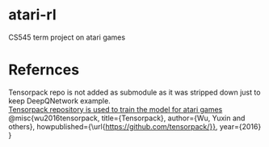 # atari-rl
CS545 term project on atari games
# Refernces
Tensorpack repo is not added as submodule as it was stripped down just to keep DeepQNetwork example.  
[Tensorpack repository is used to train the model for atari games](https://github.com/tensorpack/tensorpack)
@misc{wu2016tensorpack,
  title={Tensorpack},
  author={Wu, Yuxin and others},
  howpublished={\url{https://github.com/tensorpack/}},
  year={2016}
}
